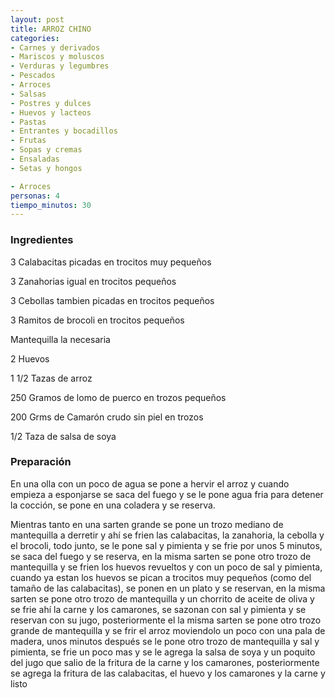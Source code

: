 ```yaml
---
layout: post
title: ARROZ CHINO
categories:
- Carnes y derivados
- Mariscos y moluscos
- Verduras y legumbres
- Pescados
- Arroces
- Salsas
- Postres y dulces
- Huevos y lacteos
- Pastas
- Entrantes y bocadillos
- Frutas
- Sopas y cremas
- Ensaladas
- Setas y hongos

- Arroces
personas: 4 
tiempo_minutos: 30 
---
```

<h3>Ingredientes</h3>
3 Calabacitas picadas en trocitos muy pequeños

3 Zanahorias igual en trocitos pequeños

3 Cebollas tambien picadas en trocitos pequeños

3 Ramitos de brocoli en trocitos pequeños

Mantequilla la necesaria

2 Huevos

1 1/2 Tazas de arroz

250 Gramos de lomo de puerco en trozos pequeños

200 Grms de Camarón crudo sin piel en trozos

1/2 Taza de salsa de soya

<h3>Preparación</h3>
En una olla con un poco de agua se pone a hervir el arroz y cuando empieza a esponjarse se saca del fuego y se le pone agua fria para detener la cocción, se pone en una coladera y se reserva.

Mientras tanto en una sarten grande se pone un trozo mediano de mantequilla a derretir y ahí se frien las calabacitas, la zanahoria, la cebolla y el brocoli, todo junto, se le pone sal y pimienta y se frie por unos 5 minutos, se saca del fuego y se reserva, en la misma sarten se pone otro trozo de mantequilla y se frien los huevos revueltos y con un poco de sal y pimienta, cuando ya estan los huevos se pican a trocitos muy pequeños (como del tamaño de las calabacitas), se ponen en un plato y se reservan, en la misma sarten se pone otro trozo de mantequilla y un chorrito de aceite de oliva y se frie ahí la carne y los camarones, se sazonan con sal y pimienta y se reservan con su jugo, posteriormente el la misma sarten se pone otro trozo grande de mantequilla y se frir el arroz moviendolo un poco con una pala de madera, unos minutos después se le pone otro trozo de mantequilla y sal y pimienta, se frie un poco mas y se le agrega la salsa de soya y un poquito del jugo que salio de la fritura de la carne y los camarones, posteriormente se agrega la fritura de las calabacitas, el huevo y los camarones y la carne y listo


